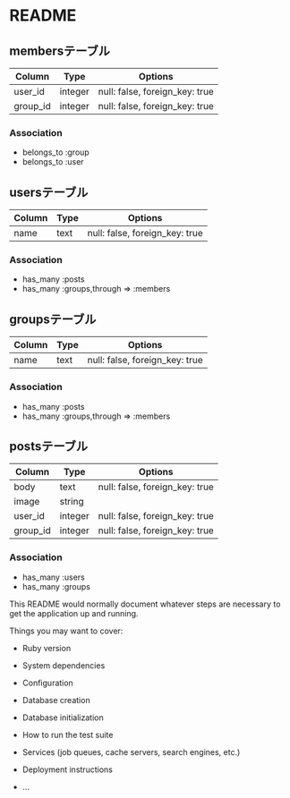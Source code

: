 # README

## membersテーブル
|Column|Type|Options|
|------|----|-------|
|user_id|integer|null: false, foreign_key: true|
|group_id|integer|null: false, foreign_key: true|

### Association
- belongs_to :group
- belongs_to :user

## usersテーブル
|Column|Type|Options|
|------|----|-------|
|name|text|null: false, foreign_key: true|

### Association
- has_many :posts
- has_many :groups,through => :members

## groupsテーブル
|Column|Type|Options|
|------|----|-------|
|name|text|null: false, foreign_key: true|

### Association
- has_many :posts
- has_many :groups,through => :members

## postsテーブル
|Column|Type|Options|
|------|----|-------|
|body|text|null: false, foreign_key: true|
|image|string|
|user_id|integer|null: false, foreign_key: true|
|group_id|integer|null: false, foreign_key: true|

### Association
- has_many :users
- has_many :groups


This README would normally document whatever steps are necessary to get the
application up and running.

Things you may want to cover:

* Ruby version

* System dependencies

* Configuration

* Database creation

* Database initialization

* How to run the test suite

* Services (job queues, cache servers, search engines, etc.)

* Deployment instructions

* ...
